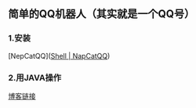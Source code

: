 ## 简单的QQ机器人（其实就是一个QQ号）

### 1.安装

[NepCatQQ]([Shell | NapCatQQ](https://napneko.github.io/guide/boot/Shell))

### 2.用JAVA操作

[博客链接]([NapCatQQ+Springboot基于onebot协议实现qq机器人-CSDN博客](https://blog.csdn.net/changwenpeng/article/details/144649045?spm=1001.2014.3001.5506))

